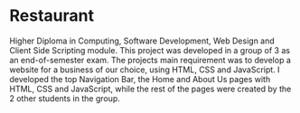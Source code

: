 # Restaurant
Higher Diploma in Computing, Software Development, Web Design and Client Side Scripting module.
This project was developed in a group of 3 as an end-of-semester exam.
The projects main requirement was to develop a website for a business of our choice, using HTML, CSS and JavaScript.
I developed the top Navigation Bar, the Home and About Us pages with HTML, CSS and JavaScript, while the rest of the pages were created by the 2 other students in the group.
